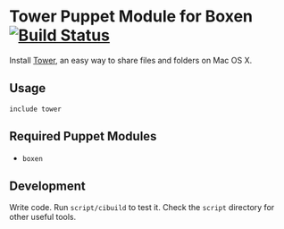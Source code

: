 # Tower Puppet Module for Boxen [![Build Status](https://travis-ci.org/boxen/puppet-tower.png?branch=master)](https://travis-ci.org/boxen/puppet-tower)

Install [Tower](http://www.git-tower.com), an easy way to share files
and folders on Mac OS X.

## Usage

```puppet
include tower
```

## Required Puppet Modules

* `boxen`

## Development

Write code. Run `script/cibuild` to test it. Check the `script`
directory for other useful tools.
